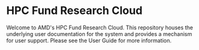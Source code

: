 # HPC Fund Research Cloud

Welcome to AMD's HPC Fund Research Cloud. This repository houses the underlying
user documentation for the system and provides a mechanism for user
support. Please see the User Guide for more information.


